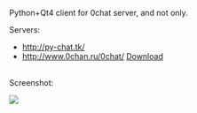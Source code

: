 Python+Qt4 client for 0chat server, and not only.

Servers:
  * http://py-chat.tk/
  * http://www.0chan.ru/0chat/
<a href='http://code.google.com/p/py0chat/downloads/list'>Download<a />
<br />
Screenshot:<br /></li></ul>

<a href='http://imageshack.us/photo/my-images/718/screeniua.png/' title='ImageShack - Image And Video Hosting'><img src='http://desmond.imageshack.us/Himg819/scaled.php?server=819&filename=screeniua.png&res=medium' border='0' /></a>